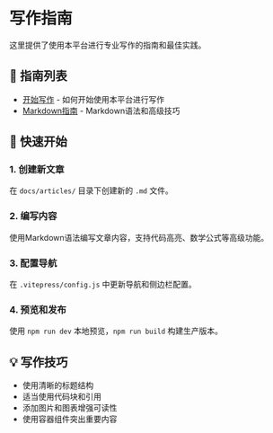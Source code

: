 # 写作指南

这里提供了使用本平台进行专业写作的指南和最佳实践。

## 📖 指南列表

- [开始写作](/guides/getting-started) - 如何开始使用本平台进行写作
- [Markdown指南](/guides/markdown-guide) - Markdown语法和高级技巧

## 🎯 快速开始

### 1. 创建新文章
在 `docs/articles/` 目录下创建新的 `.md` 文件。

### 2. 编写内容
使用Markdown语法编写文章内容，支持代码高亮、数学公式等高级功能。

### 3. 配置导航
在 `.vitepress/config.js` 中更新导航和侧边栏配置。

### 4. 预览和发布
使用 `npm run dev` 本地预览，`npm run build` 构建生产版本。

## 💡 写作技巧

- 使用清晰的标题结构
- 适当使用代码块和引用
- 添加图片和图表增强可读性
- 使用容器组件突出重要内容